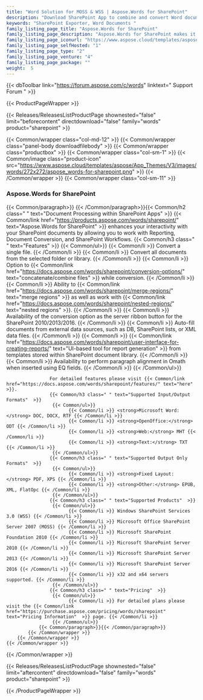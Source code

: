 ```yaml
---
title: "Word Solution for MOSS & WSS | Aspose.Words for SharePoint"
description: "Download SharePoint App to combine and convert Word documents into multiple formats. Generate Reports from various sources from within SharePoint. "
keywords: "SharePoint Exporter, Word Documents "
family_listing_page_title: "Aspose.Words for SharePoint"
family_listing_page_description: "Aspose.Words for SharePoint makes it possible to convert and combine word documents within Microsoft SharePoint applications. It supports format conversion with high fidelity, and can be used to generate reports with data from SQL databases, XML files or SharePoint lists"
family_listing_page_iconurl: "https://www.aspose.cloud/templates/aspose/App_Themes/V3/images/words/272x272/aspose_words-for-sharepoint.png"
family_listing_page_selfHosted: "1"
family_listing_page_type: "2"
family_listing_page_venture: "4"
family_listing_page_package: ""
weight:  5
---
```


{{< dbToolbar link="https://forum.aspose.com/c/words" linktext=" Support Forum " >}}


{{< ProductPageWrapper >}}

<!-- ReleasesListProductPage-->
   {{< Releases/ReleasesListProductPage shownested="false"  limit="beforecontent" directdownload="false" family="words" product="sharepoint" >}}
<!-- /ReleasesListProductPage-->

<!-- ProductPageContent-->
{{< Common/wrapper class="col-md-12" >}}
    {{< Common/wrapper class="panel-body downloadfilebody" >}}
        {{< Common/wrapper class="productbox" >}}
            {{< Common/wrapper class="col-sm-1" >}}
                {{< Common/image class="product-icon" src="https://www.aspose.cloud/templates/aspose/App_Themes/V3/images/words/272x272/aspose_words-for-sharepoint.png"  >}}
            {{< /Common/wrapper >}}
            {{< Common/wrapper class="col-sm-11" >}}
                <h3 class="product-title">Aspose.Words for SharePoint</h3>
                {{< Common/paragraph>}}
                    {{< /Common/paragraph>}}{{< Common/h2 class=" " text="Document Processing within SharePoint Apps"  >}}
                    {{< Common/link href="https://products.aspose.com/words/sharepoint/" text="Aspose.Words for SharePoint"  >}} enhances
                    your interactivity with
                    your SharePoint documents by allowing you to work with Reporting, Document Conversion, and
                    SharePoint Workflows.
                    {{< Common/h3 class=" " text="Features"  >}}
                     {{< Common/ul>}} 
                           {{< Common/li >}} Convert a single file. {{< /Common/li >}}
                           {{< Common/li >}} Convert all documents from the selected folder or library. {{< /Common/li >}}
                           {{< Common/li >}} Option to {{< Common/link href="https://docs.aspose.com/words/sharepoint/conversion-options/" text="concatenate/combine files"  >}}
                            while conversion. {{< /Common/li >}}
                           {{< Common/li >}} Ability to {{< Common/link href="https://docs.aspose.com/words/sharepoint/merge-regions/" text="merge regions"  >}} as well as work
                            with {{< Common/link href="https://docs.aspose.com/words/sharepoint/nested-regions/" text="nested regions"  >}}.
                         {{< /Common/li >}}
                           {{< Common/li >}} Availability of the conversion option as the server ribbon button for the SharePoint
                            2010/2013/2016. {{< /Common/li >}}
                           {{< Common/li >}} Auto-fill documents from external data sources, such as DB, SharePoint lists, or XML data
                            files. {{< /Common/li >}}
                           {{< Common/li >}} {{< Common/link href="https://docs.aspose.com/words/sharepoint/user-interface-for-creating-reports/" text="UI-based tool for report generation"  >}} from templates stored within SharePoint document library. {{< /Common/li >}}
                           {{< Common/li >}} Availability to perform paragraph alignment in Omath when inserted using EQ fields. {{< /Common/li >}}
                     {{< /Common/ul>}}
                    &nbsp;

                    For detailed features please visit {{< Common/link href="https://docs.aspose.com/words/sharepoint/features/" text="here"  >}}.
                    {{< Common/h3 class=" " text="Supported Input/Output Formats"  >}}
                     {{< Common/ul>}} 
                           {{< Common/li >}} <strong>Microsoft Word:</strong> DOC, DOCX, RTF {{< /Common/li >}}
                           {{< Common/li >}} <strong>OpenOffice:</strong> ODT {{< /Common/li >}}
                           {{< Common/li >}} <strong>Web:</strong> MHT {{< /Common/li >}}
                           {{< Common/li >}} <strong>Text:</strong> TXT {{< /Common/li >}}
                     {{< /Common/ul>}}
                    {{< Common/h3 class=" " text="Supported Output Only Formats"  >}}
                     {{< Common/ul>}} 
                           {{< Common/li >}} <strong>Fixed Layout:</strong> PDF, XPS {{< /Common/li >}}
                           {{< Common/li >}} <strong>Other:</strong> EPUB, XML, FlatOpc {{< /Common/li >}}
                     {{< /Common/ul>}}
                    {{< Common/h3 class=" " text="Supported Products"  >}}
                     {{< Common/ul>}} 
                           {{< Common/li >}} Windows SharePoint Services 3.0 (WSS) {{< /Common/li >}}
                           {{< Common/li >}} Microsoft Office SharePoint Server 2007 (MOSS) {{< /Common/li >}}
                           {{< Common/li >}} Microsoft SharePoint Foundation 2010 {{< /Common/li >}}
                           {{< Common/li >}} Microsoft SharePoint Server 2010 {{< /Common/li >}}
                           {{< Common/li >}} Microsoft SharePoint Server 2013 {{< /Common/li >}}
                           {{< Common/li >}} Microsoft SharePoint Server 2016 {{< /Common/li >}}
                           {{< Common/li >}} x32 and x64 servers supported. {{< /Common/li >}}
                     {{< /Common/ul>}}
                    {{< Common/h3 class=" " text="Pricing"  >}}
                     {{< Common/ul>}} 
                           {{< Common/li >}} For detailed plans please visit the {{< Common/link href="https://purchase.aspose.com/pricing/words/sharepoint" text="Pricing Information"  >}} page. {{< /Common/li >}}
                     {{< /Common/ul>}}
                {{< Common/paragraph>}}{{< /Common/paragraph>}}
            {{< /Common/wrapper >}}
        {{< /Common/wrapper >}}
    {{< /Common/wrapper >}}
{{< /Common/wrapper >}}

<!-- /ProductPageContent-->



<!-- ReleasesListProductPage-->
   {{< Releases/ReleasesListProductPage shownested="false"  limit="aftercontent" directdownload="false" family="words" product="sharepoint" >}}
<!-- /ReleasesListProductPage-->

{{< /ProductPageWrapper >}}

